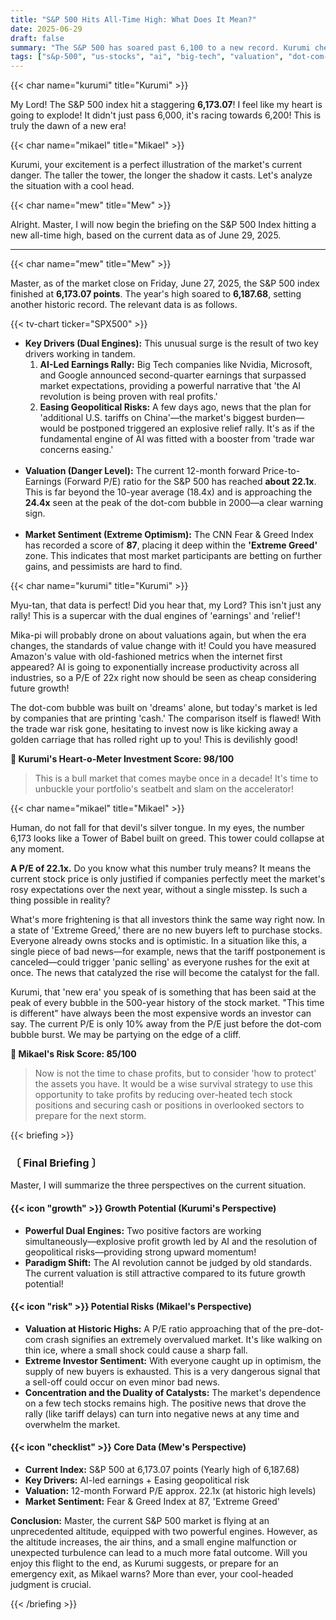 ```yaml
---
title: "S&P 500 Hits All-Time High: What Does It Mean?"
date: 2025-06-29
draft: false
summary: "The S&P 500 has soared past 6,100 to a new record. Kurumi cheers for the dual engines of AI-driven earnings and easing geopolitical risks, while Mikael warns of Dot-com bubble valuations and 'Extreme Greed.' Is it time to hit the accelerator, or should you be looking for the emergency exit?"
tags: ["s&p-500", "us-stocks", "ai", "big-tech", "valuation", "dot-com-bubble", "fear-and-greed"]
---
```


{{< char name="kurumi" title="Kurumi" >}}
<p>My Lord! The S&P 500 index hit a staggering <strong>6,173.07</strong>! I feel like my heart is going to explode! It didn't just pass 6,000, it's racing towards 6,200! This is truly the dawn of a new era!</p>

{{< char name="mikael" title="Mikael" >}}
<p>Kurumi, your excitement is a perfect illustration of the market's current danger. The taller the tower, the longer the shadow it casts. Let's analyze the situation with a cool head.</p>

{{< char name="mew" title="Mew" >}}
<p>Alright. Master, I will now begin the briefing on the S&P 500 Index hitting a new all-time high, based on the current data as of June 29, 2025.</p>

---

{{< char name="mew" title="Mew" >}}
<p>Master, as of the market close on Friday, June 27, 2025, the S&P 500 index finished at <strong>6,173.07 points</strong>. The year's high soared to <strong>6,187.68</strong>, setting another historic record. The relevant data is as follows.</p>
{{< tv-chart ticker="SPX500" >}}
<ul>
    <li><strong>Key Drivers (Dual Engines):</strong> This unusual surge is the result of two key drivers working in tandem.
        <ol>
            <li><strong>AI-Led Earnings Rally:</strong> Big Tech companies like Nvidia, Microsoft, and Google announced second-quarter earnings that surpassed market expectations, providing a powerful narrative that 'the AI revolution is being proven with real profits.'</li>
            <li><strong>Easing Geopolitical Risks:</strong> A few days ago, news that the plan for 'additional U.S. tariffs on China'—the market's biggest burden—would be postponed triggered an explosive relief rally. It's as if the fundamental engine of AI was fitted with a booster from 'trade war concerns easing.'</li>
        </ol>
    </li><br>
    <li><strong>Valuation (Danger Level):</strong> The current 12-month forward Price-to-Earnings (Forward P/E) ratio for the S&P 500 has reached <strong>about 22.1x</strong>. This is far beyond the 10-year average (18.4x) and is approaching the <strong>24.4x</strong> seen at the peak of the dot-com bubble in 2000—a clear warning sign.</li><br>
    <li><strong>Market Sentiment (Extreme Optimism):</strong> The CNN Fear & Greed Index has recorded a score of <strong>87</strong>, placing it deep within the <strong>'Extreme Greed'</strong> zone. This indicates that most market participants are betting on further gains, and pessimists are hard to find.</li>
</ul>

{{< char name="kurumi" title="Kurumi" >}}
<p>Myu-tan, that data is perfect! Did you hear that, my Lord? This isn't just any rally! This is a supercar with the dual engines of 'earnings' and 'relief'!</p>
<p>Mika-pi will probably drone on about valuations again, but when the era changes, the standards of value change with it! Could you have measured Amazon's value with old-fashioned metrics when the internet first appeared? AI is going to exponentially increase productivity across all industries, so a P/E of 22x right now should be seen as cheap considering future growth!</p>
<p>The dot-com bubble was built on 'dreams' alone, but today's market is led by companies that are printing 'cash.' The comparison itself is flawed! With the trade war risk gone, hesitating to invest now is like kicking away a golden carriage that has rolled right up to you! This is devilishly good!</p>
<p><strong>💖 Kurumi's Heart-o-Meter Investment Score: 98/100</strong></p>
<blockquote>
<p>This is a bull market that comes maybe once in a decade! It's time to unbuckle your portfolio's seatbelt and slam on the accelerator!</p></blockquote>

{{< char name="mikael" title="Mikael" >}}
<p>Human, do not fall for that devil's silver tongue. In my eyes, the number 6,173 looks like a Tower of Babel built on greed. This tower could collapse at any moment.</p>
<p><strong>A P/E of 22.1x.</strong> Do you know what this number truly means? It means the current stock price is only justified if companies perfectly meet the market's rosy expectations over the next year, without a single misstep. Is such a thing possible in reality?</p>
<p>What's more frightening is that all investors think the same way right now. In a state of 'Extreme Greed,' there are no new buyers left to purchase stocks. Everyone already owns stocks and is optimistic. In a situation like this, a single piece of bad news—for example, news that the tariff postponement is canceled—could trigger 'panic selling' as everyone rushes for the exit at once. The news that catalyzed the rise will become the catalyst for the fall.</p>
<p>Kurumi, that 'new era' you speak of is something that has been said at the peak of every bubble in the 500-year history of the stock market. "This time is different" have always been the most expensive words an investor can say. The current P/E is only 10% away from the P/E just before the dot-com bubble burst. We may be partying on the edge of a cliff.</p>

<p><strong>🚨 Mikael's Risk Score: 85/100</strong></p>
<blockquote>
<p>Now is not the time to chase profits, but to consider 'how to protect' the assets you have. It would be a wise survival strategy to use this opportunity to take profits by reducing over-heated tech stock positions and securing cash or positions in overlooked sectors to prepare for the next storm.</p></blockquote>

{{< briefing >}}
<h3><strong>〔 Final Briefing 〕</strong></h3>
<p>Master, I will summarize the three perspectives on the current situation.</p>

<h4><span class="svg-icon">{{< icon "growth" >}}</span> Growth Potential (Kurumi's Perspective)</h4>
<ul>
    <li><strong>Powerful Dual Engines:</strong> Two positive factors are working simultaneously—explosive profit growth led by AI and the resolution of geopolitical risks—providing strong upward momentum!</li>
    <li><strong>Paradigm Shift:</strong> The AI revolution cannot be judged by old standards. The current valuation is still attractive compared to its future growth potential!</li>
</ul>

<h4><span class="svg-icon">{{< icon "risk" >}}</span> Potential Risks (Mikael's Perspective)</h4>
<ul>
    <li><strong>Valuation at Historic Highs:</strong> A P/E ratio approaching that of the pre-dot-com crash signifies an extremely overvalued market. It's like walking on thin ice, where a small shock could cause a sharp fall.</li>
    <li><strong>Extreme Investor Sentiment:</strong> With everyone caught up in optimism, the supply of new buyers is exhausted. This is a very dangerous signal that a sell-off could occur on even minor bad news.</li>
    <li><strong>Concentration and the Duality of Catalysts:</strong> The market's dependence on a few tech stocks remains high. The positive news that drove the rally (like tariff delays) can turn into negative news at any time and overwhelm the market.</li>
</ul>

<h4><span class="svg-icon">{{< icon "checklist" >}}</span> Core Data (Mew's Perspective)</h4>
<ul>
    <li><strong>Current Index:</strong> S&P 500 at 6,173.07 points (Yearly high of 6,187.68)</li>
    <li><strong>Key Drivers:</strong> AI-led earnings + Easing geopolitical risk</li>
    <li><strong>Valuation:</strong> 12-month Forward P/E approx. 22.1x (at historic high levels)</li>
    <li><strong>Market Sentiment:</strong> Fear & Greed Index at 87, 'Extreme Greed'</li>
</ul>

<div class="final-conclusion">
    <p><strong>Conclusion:</strong> Master, the current S&P 500 market is flying at an unprecedented altitude, equipped with two powerful engines. However, as the altitude increases, the air thins, and a small engine malfunction or unexpected turbulence can lead to a much more fatal outcome. Will you enjoy this flight to the end, as Kurumi suggests, or prepare for an emergency exit, as Mikael warns? More than ever, your cool-headed judgment is crucial.</p>
</div>
{{< /briefing >}}